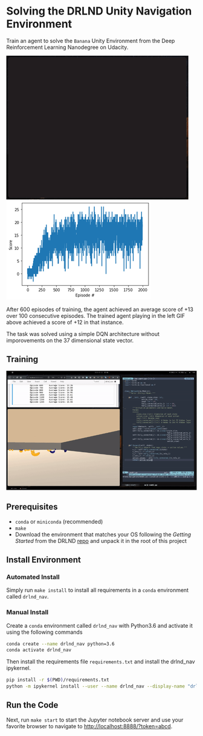 # Solving the DRLND Unity Navigation Environment

Train an agent to solve the `Banana` Unity Environment from the Deep Reinforcement
Learning Nanodegree on Udacity.

![Trained Agent +12 Score](./gifs/trained-1-unity.gif)
![Reward Plot Training 2000 Episodes](./figures/reward-plot.png)



After 600 episodes of training, the agent achieved an average score of +13 over
100 consecutive episodes. The trained agent playing in the left GIF above
achieved a score of +12 in that instance.

The  task was solved using a simple DQN
architecture without imporovements on the 37 dimensional state vector.

## Training

![Trained Agent +12 Score](./gifs/training-1-screen.gif)


## Prerequisites

- `conda` or `miniconda` (recommended)
- `make`
- Download the environment that matches your OS following the *Getting Started* from the DRLND
  [repo](https://github.com/udacity/deep-reinforcement-learning/blob/master/p1_navigation/README.md#getting-started)
  and unpack it in the root of this project

## Install Environment

### Automated Install

Simply run `make install` to install all requirements in a `conda` environment
called `drlnd_nav`.

### Manual Install

Create a `conda` environment called `drlnd_nav` with Python3.6 and activate it
using the following commands

```zsh
conda create --name drlnd_nav python=3.6
conda activate drlnd_nav
```

Then install the requirements file `requirements.txt` and install the drlnd_nav
ipykernel.

```zsh
pip install -r $(PWD)/requirements.txt
python -m ipykernel install --user --name drlnd_nav --display-name "drlnd_nav"
```

## Run the Code

Next, run `make start` to start the Jupyter notebook server and use your favorite
browser to navigate to
[http://localhost:8888/?token=abcd](http://localhost:8888/?token=abcd).

